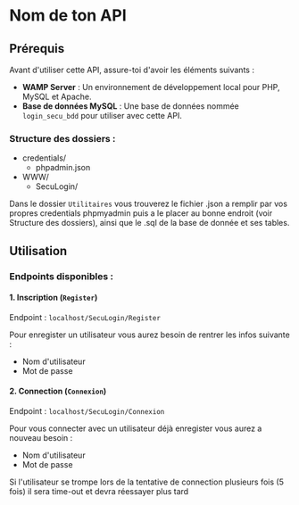 # Nom de ton API

## Prérequis

Avant d'utiliser cette API, assure-toi d'avoir les éléments suivants :

- **WAMP Server** : Un environnement de développement local pour PHP, MySQL et Apache.
- **Base de données MySQL** : Une base de données nommée `login_secu_bdd` pour utiliser avec cette API.


### Structure des dossiers :

- credentials/
    - phpadmin.json
- WWW/
    - SecuLogin/

Dans le dossier `Utilitaires` 
vous trouverez le fichier .json a remplir par vos propres credentials phpmyadmin puis a le placer au bonne endroit (voir Structure des dossiers),
ainsi que le .sql de la base de donnée et ses tables. 

## Utilisation

### Endpoints disponibles :

#### 1. Inscription (`Register`)

Endpoint : `localhost/SecuLogin/Register`

Pour enregister un utilisateur vous aurez besoin de rentrer les infos suivante : 
- Nom d'utilisateur
- Mot de passe


#### 2. Connection (`Connexion`)

Endpoint : `localhost/SecuLogin/Connexion`

Pour vous connecter avec un utilisateur déjà enregister vous aurez a nouveau besoin :
- Nom d'utilisateur
- Mot de passe 

Si l'utilisateur se trompe lors de la tentative de connection plusieurs fois (5 fois) il sera time-out et devra réessayer plus tard
